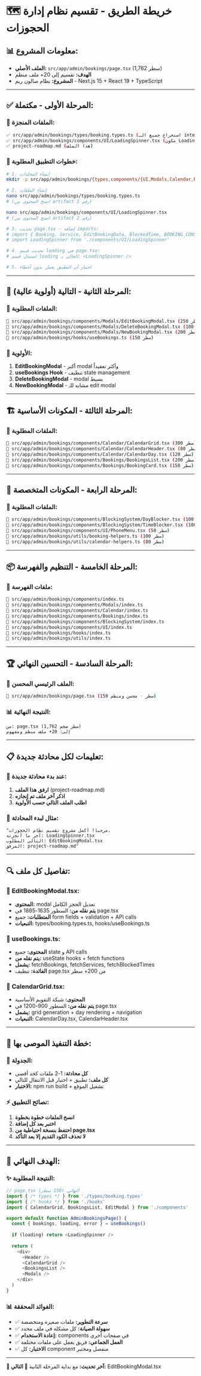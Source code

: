 # 🗺️ خريطة الطريق - تقسيم نظام إدارة الحجوزات

## 📊 **معلومات المشروع:**
- **الملف الأصلي:** `src/app/admin/bookings/page.tsx` (1,762 سطر)
- **الهدف:** تقسيم إلى 20+ ملف منظم
- **المشروع:** نظام صالون ريم - Next.js 15 + React 19 + TypeScript

---

## ✅ **المرحلة الأولى - مكتملة:**

### 📁 **الملفات المنجزة:**
```bash
✅ src/app/admin/bookings/types/booking.types.ts (استخراج جميع الـ interfaces)
✅ src/app/admin/bookings/components/UI/LoadingSpinner.tsx (مكون Loading محسن)
✅ project-roadmap.md (هذا الملف)
```

### 🔧 **خطوات التطبيق المطلوبة:**
```bash
# 1. إنشاء المجلدات
mkdir -p src/app/admin/bookings/{types,components/{UI,Modals,Calendar,Bookings,BlockingSystem},hooks,utils}

# 2. إنشاء الملفات
nano src/app/admin/bookings/types/booking.types.ts
# (انسخ المحتوى من artifact رقم 1)

nano src/app/admin/bookings/components/UI/LoadingSpinner.tsx  
# (انسخ المحتوى من artifact رقم 2)

# 3. تحديث page.tsx - إضافة imports:
# import { Booking, Service, EditBookingData, BlockedTime, BOOKING_CONSTANTS } from './types/booking.types'
# import LoadingSpinner from './components/UI/LoadingSpinner'

# 4. تحديث قسم loading في page.tsx:
# استبدل قسم loading الحالي بـ: <LoadingSpinner />

# 5. اختبار أن التطبيق يعمل بدون أخطاء
```

---

## 🎯 **المرحلة الثانية - التالية (أولوية عالية):**

### 📁 **الملفات المطلوبة:**
```bash
🔄 src/app/admin/bookings/components/Modals/EditBookingModal.tsx (250 سطر)
🔄 src/app/admin/bookings/components/Modals/DeleteBookingModal.tsx (100 سطر)  
🔄 src/app/admin/bookings/components/Modals/NewBookingModal.tsx (200 سطر)
🔄 src/app/admin/bookings/hooks/useBookings.ts (150 سطر)
```

### 🎯 **الأولوية:**
1. **EditBookingModal** - أكبر modal وأكثر تعقيداً
2. **useBookings Hook** - تنظيف state management
3. **DeleteBookingModal** - modal بسيط
4. **NewBookingModal** - مشابه للـ edit modal

---

## 🏗️ **المرحلة الثالثة - المكونات الأساسية:**

### 📁 **الملفات المطلوبة:**
```bash
🔄 src/app/admin/bookings/components/Calendar/CalendarGrid.tsx (300 سطر)
🔄 src/app/admin/bookings/components/Calendar/CalendarHeader.tsx (80 سطر)
🔄 src/app/admin/bookings/components/Calendar/CalendarDay.tsx (120 سطر)
🔄 src/app/admin/bookings/components/Bookings/BookingsList.tsx (200 سطر)
🔄 src/app/admin/bookings/components/Bookings/BookingCard.tsx (150 سطر)
```

---

## 🔧 **المرحلة الرابعة - المكونات المتخصصة:**

### 📁 **الملفات المطلوبة:**
```bash
🔄 src/app/admin/bookings/components/BlockingSystem/DayBlocker.tsx (100 سطر)
🔄 src/app/admin/bookings/components/BlockingSystem/TimeBlocker.tsx (100 سطر)
🔄 src/app/admin/bookings/components/UI/PhoneMenu.tsx (50 سطر)
🔄 src/app/admin/bookings/utils/booking-helpers.ts (100 سطر)
🔄 src/app/admin/bookings/utils/calendar-helpers.ts (80 سطر)
```

---

## 📦 **المرحلة الخامسة - التنظيم والفهرسة:**

### 📁 **ملفات الفهرسة:**
```bash
🔄 src/app/admin/bookings/components/index.ts
🔄 src/app/admin/bookings/components/Modals/index.ts
🔄 src/app/admin/bookings/components/Calendar/index.ts
🔄 src/app/admin/bookings/components/Bookings/index.ts
🔄 src/app/admin/bookings/components/BlockingSystem/index.ts
🔄 src/app/admin/bookings/components/UI/index.ts
🔄 src/app/admin/bookings/hooks/index.ts
🔄 src/app/admin/bookings/utils/index.ts
```

---

## 🏆 **المرحلة السادسة - التحسين النهائي:**

### 📁 **الملف الرئيسي المحسن:**
```bash
🔄 src/app/admin/bookings/page.tsx (150 سطر - محسن ومنظم)
```

### 📊 **النتيجة النهائية:**
```
من: page.tsx (1,762 سطر ضخم)
إلى: 20+ ملف منظم ومفهوم
```

---

## 📋 **تعليمات لكل محادثة جديدة:**

### 🎯 **عند بدء محادثة جديدة:**
1. **ارفق هذا الملف** (project-roadmap.md)
2. **اذكر آخر ملف تم إنجازه**
3. **اطلب الملف التالي حسب الأولوية**

### 💬 **مثال لبدء المحادثة:**
```
"مرحباً! أكمل مشروع تقسيم نظام الحجوزات. 
آخر ما أنجزته: LoadingSpinner.tsx
التالي المطلوب: EditBookingModal.tsx
المرفق: project-roadmap.md"
```

---

## 🔍 **تفاصيل كل ملف:**

### 📄 **EditBookingModal.tsx:**
- **المحتوى:** modal تعديل الحجز الكامل
- **يتم نقله من:** السطور 1635-1885 في page.tsx
- **المتطلبات:** جميع form fields + validation + API calls
- **التبعيات:** types/booking.types.ts, hooks/useBookings.ts

### 📄 **useBookings.ts:**
- **المحتوى:** جميع state و API calls
- **يتم نقله من:** useState hooks + fetch functions
- **يشمل:** fetchBookings, fetchServices, fetchBlockedTimes
- **الفائدة:** تنظيف page.tsx من 200+ سطر

### 📄 **CalendarGrid.tsx:**
- **المحتوى:** شبكة التقويم الأساسية
- **يتم نقله من:** السطور 900-1200 في page.tsx  
- **يشمل:** grid generation + day rendering + navigation
- **التبعيات:** CalendarDay.tsx, CalendarHeader.tsx

---

## 🚀 **خطة التنفيذ الموصى بها:**

### 📅 **الجدولة:**
- **كل محادثة:** 1-2 ملفات كحد أقصى
- **كل ملف:** تطبيق + اختبار قبل الانتقال للتالي
- **الاختبار:** npm run build + تشغيل الموقع

### ⚡ **نصائح التطبيق:**
1. **انسخ الملفات خطوة بخطوة**
2. **اختبر بعد كل إضافة**
3. **احتفظ بنسخة احتياطية من page.tsx**
4. **لا تحذف الكود القديم إلا بعد التأكد**

---

## 🎯 **الهدف النهائي:**

### ✨ **النتيجة المطلوبة:**
```typescript
// page.tsx النهائي (150 سطر)
import { /* types */ } from './types/booking.types'
import { /* hooks */ } from './hooks'
import { CalendarGrid, BookingsList, EditModal } from './components'

export default function AdminBookingsPage() {
  const { bookings, loading, error } = useBookings()
  
  if (loading) return <LoadingSpinner />
  
  return (
    <div>
      <Header />
      <CalendarGrid />
      <BookingsList />
      <Modals />
    </div>
  )
}
```

### 📊 **الفوائد المحققة:**
- ✅ **سرعة التطوير:** ملفات صغيرة ومتخصصة
- ✅ **سهولة الصيانة:** كل مشكلة في ملف محدد
- ✅ **إعادة الاستخدام:** components في صفحات أخرى
- ✅ **العمل الجماعي:** فريق يعمل على ملفات مختلفة
- ✅ **الاختبار:** كل component منفصل ومختبر

---

**📝 آخر تحديث:** مع بداية المرحلة الثانية
**🎯 التالي:** EditBookingModal.tsx
